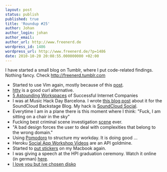 ```yaml
---
layout: post
status: publish
published: true
title: 'Roundup #25'
author: Johan
author_login: johan
author_email:
author_url: http://www.freenerd.de
wordpress_id: 1486
wordpress_url: http://www.freenerd.de/?p=1486
date: 2010-10-20 20:08:55.000000000 +02:00
---
```

I have started a small blog on Tumblr, where I put code-related findings. Nothing fancy. Check <a href="http://freenerd.tumblr.com">http://freenerd.tumblr.com</a>
<ul>
	<li>Started to use Vim again, mostly because of this <a href="http://stevelosh.com/blog/2010/09/coming-home-to-vim/">post</a>.</li>
	<li><a href="http://github.com/htty/htty">htty</a> is a good curl alternative.</li>
	<li><a href="http://inspirationfeed.com/2010/09/5-astounding-workspaces-of-successful-internet-companies/#SoundCloud">5 Astounding Workspaces</a> of Successful Internet Companies</li>
	<li>I was at Music Hack Day Barcelona. I wrote <a href="http://backstage.soundcloud.com/2010/10/music-hack-day-barcelona/">this blog post</a> about it for the SoundCloud Backstage Blog. My hack is <a href="http://wiki.musichackday.org/index.php?title=SoundCloud_Social">SoundCloud Social</a>.</li>
	<li>Everytime I am in a plane there is this moment where I think: "Fuck, I am sitting on a chair in the sky"</li>
	<li>Fucking best criminal scene investigation <a href="http://www.youtube.com/watch?v=KQbsnSVM1zM">scene</a> ever.</li>
	<li>"A bad design forces the user to deal with complexities that belong to the wrong domain."</li>
	<li>Using <a href="http://pomodoro.ugolandini.com/">Pomodoro</a> to structure my workday. It is doing good ...</li>
	<li>Heroku <a href="http://blog.heroku.com/archives/2010/8/20/social_app_workshop_videos/">Social App Workshop Videos</a> are an API goldmine.</li>
	<li>Started to <a href="http://twitpic.com/2wygjh">put stickers</a> on my Macbook again.</li>
	<li>I was giving a speech at the HPI graduation ceremony. Watch it online (in german) <a href="http://tele-task.de/archive/video/real/11234/">here</a>.</li>
	<li><a href="http://yfrog.com/n3cdvj">I love you but ive chosen disko</a></li>
</ul>


